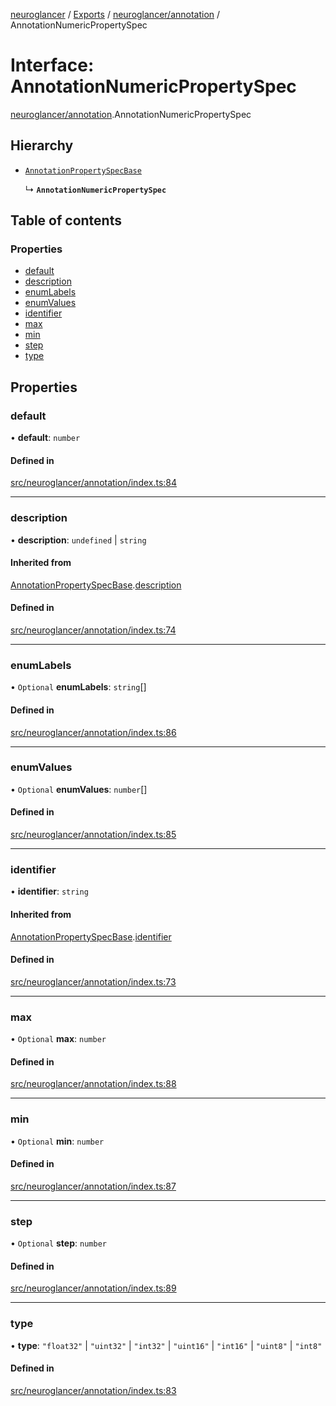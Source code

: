 [neuroglancer](../README.md) / [Exports](../modules.md) / [neuroglancer/annotation](../modules/neuroglancer_annotation.md) / AnnotationNumericPropertySpec

# Interface: AnnotationNumericPropertySpec

[neuroglancer/annotation](../modules/neuroglancer_annotation.md).AnnotationNumericPropertySpec

## Hierarchy

- [`AnnotationPropertySpecBase`](neuroglancer_annotation.AnnotationPropertySpecBase.md)

  ↳ **`AnnotationNumericPropertySpec`**

## Table of contents

### Properties

- [default](neuroglancer_annotation.AnnotationNumericPropertySpec.md#default)
- [description](neuroglancer_annotation.AnnotationNumericPropertySpec.md#description)
- [enumLabels](neuroglancer_annotation.AnnotationNumericPropertySpec.md#enumlabels)
- [enumValues](neuroglancer_annotation.AnnotationNumericPropertySpec.md#enumvalues)
- [identifier](neuroglancer_annotation.AnnotationNumericPropertySpec.md#identifier)
- [max](neuroglancer_annotation.AnnotationNumericPropertySpec.md#max)
- [min](neuroglancer_annotation.AnnotationNumericPropertySpec.md#min)
- [step](neuroglancer_annotation.AnnotationNumericPropertySpec.md#step)
- [type](neuroglancer_annotation.AnnotationNumericPropertySpec.md#type)

## Properties

### default

• **default**: `number`

#### Defined in

[src/neuroglancer/annotation/index.ts:84](https://github.com/ActiveBrainAtlas2/neuroglancer/blob/91617476/src/neuroglancer/annotation/index.ts#L84)

___

### description

• **description**: `undefined` \| `string`

#### Inherited from

[AnnotationPropertySpecBase](neuroglancer_annotation.AnnotationPropertySpecBase.md).[description](neuroglancer_annotation.AnnotationPropertySpecBase.md#description)

#### Defined in

[src/neuroglancer/annotation/index.ts:74](https://github.com/ActiveBrainAtlas2/neuroglancer/blob/91617476/src/neuroglancer/annotation/index.ts#L74)

___

### enumLabels

• `Optional` **enumLabels**: `string`[]

#### Defined in

[src/neuroglancer/annotation/index.ts:86](https://github.com/ActiveBrainAtlas2/neuroglancer/blob/91617476/src/neuroglancer/annotation/index.ts#L86)

___

### enumValues

• `Optional` **enumValues**: `number`[]

#### Defined in

[src/neuroglancer/annotation/index.ts:85](https://github.com/ActiveBrainAtlas2/neuroglancer/blob/91617476/src/neuroglancer/annotation/index.ts#L85)

___

### identifier

• **identifier**: `string`

#### Inherited from

[AnnotationPropertySpecBase](neuroglancer_annotation.AnnotationPropertySpecBase.md).[identifier](neuroglancer_annotation.AnnotationPropertySpecBase.md#identifier)

#### Defined in

[src/neuroglancer/annotation/index.ts:73](https://github.com/ActiveBrainAtlas2/neuroglancer/blob/91617476/src/neuroglancer/annotation/index.ts#L73)

___

### max

• `Optional` **max**: `number`

#### Defined in

[src/neuroglancer/annotation/index.ts:88](https://github.com/ActiveBrainAtlas2/neuroglancer/blob/91617476/src/neuroglancer/annotation/index.ts#L88)

___

### min

• `Optional` **min**: `number`

#### Defined in

[src/neuroglancer/annotation/index.ts:87](https://github.com/ActiveBrainAtlas2/neuroglancer/blob/91617476/src/neuroglancer/annotation/index.ts#L87)

___

### step

• `Optional` **step**: `number`

#### Defined in

[src/neuroglancer/annotation/index.ts:89](https://github.com/ActiveBrainAtlas2/neuroglancer/blob/91617476/src/neuroglancer/annotation/index.ts#L89)

___

### type

• **type**: ``"float32"`` \| ``"uint32"`` \| ``"int32"`` \| ``"uint16"`` \| ``"int16"`` \| ``"uint8"`` \| ``"int8"``

#### Defined in

[src/neuroglancer/annotation/index.ts:83](https://github.com/ActiveBrainAtlas2/neuroglancer/blob/91617476/src/neuroglancer/annotation/index.ts#L83)

